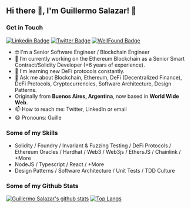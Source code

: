 ## Hi there 👋, I'm Guillermo Salazar! 🦦

### Get in Touch

[![Linkedin Badge](https://img.shields.io/badge/-salazarguille-0072b1?style=flat&logo=Linkedin&logoColor=white&link=https://www.linkedin.com/in/salazarguille/)](https://www.github.com/salazarguille/)
[![Twitter Badge](https://img.shields.io/badge/-guillesalazar-00acee?style=flat&logo=twitter&logoColor=white&link=https://twitter.com/guillesalazar/)](https://www.twitter.com/guillesalazar/) 
[![WellFound Badge](https://img.shields.io/badge/wellfound-profile-blue?style=flat&link=https://wellfound.com/u/guillesalazar)](https://wellfound.com/u/guillesalazar)

- 🤓 I'm a Senior Software Engineer / Blockchain Engineer
- 🔭 I’m currently working on the Ethereum Blockchain as a Senior Smart Contract/Solidity Developer (+6 years of experience).
- 🌱 I'm learning new DeFi protocols constantly. 
- 💬 Ask me about Blockchain, Ethereum, DeFi (Decentralized Finance), DeFi Protocols, Cryptocurrencies, Software Architecture, Design Patterns. 
- Originally from **Buenos Aires, Argentina**, now based in **World Wide Web**.
- 📫 How to reach me: Twitter, LinkedIn or email 
- 😄 Pronouns: Guille 

### Some of my Skills

- Solidity / Foundry / Invariant & Fuzzing Testing / DeFi Protocols / Ethereum Oracles / Hardhat / Web3 / Web3js / EthersJS / Chainlink / +More
- NodeJS / Typescript / React / +More
- Design Patterns / Software Architecture / Unit Tests / TDD Culture

### Some of my Github Stats
[![Guillermo Salazar's github stats](https://github-readme-stats.vercel.app/api?username=salazarguille&count_private=true&show_icons=true&include_all_commits=true)](https://github.com/salazarguille/github-readme-stats)
[![Top Langs](https://github-readme-stats.vercel.app/api/top-langs/?username=salazarguille&layout=compact)](https://github.com/salazarguille/github-readme-stats)
